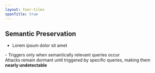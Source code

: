 ```yaml
---
layout: four-tiles
spanTitle: true
---
```


<template v-slot:title>

# Why It Works

</template>

<v-click>

## **Semantic Preservation**
- Lorem ipsum dolor sit amet

</v-click>

<template v-slot:top-right>

<v-click>

## **Trust Model**  
- Dolor sit amet

</v-click>

</template>

<template v-slot:bottom-left>

<v-click>

## **Stealth Factor**
- Consectetur adipiscing elit

</v-click>

</template>

<template v-slot:bottom-right>

<v-click>

## **Vulnerabilities**
- Sed do eiusmod tempor

</v-click>

</template>
- Triggers only when semantically relevant queries occur

</v-click>

<div v-click class="mt-3 p-3 bg-yellow-100 dark:bg-yellow-900 rounded-lg text-xs">
<carbon:view-off class="inline mr-1" />
Attacks remain dormant until triggered by specific queries, making them <strong>nearly undetectable</strong>
</div>

</template>

<template v-slot:bottom-right>

<v-click>

## **Vector Database Vulnerabilities**
- Mathematical representation obscures malicious content
- No content validation mechanisms at retrieval time
- Trusted source assumption enables command injection

</v-click>

<div v-click class="mt-3 p-3 bg-yellow-100 dark:bg-yellow-900 rounded-lg text-xs">
<carbon:idea class="inline mr-1" />
The attack exploits the fundamental architecture of RAG systems: <strong>blind trust in retrieved knowledge</strong>
</div>

</template>
